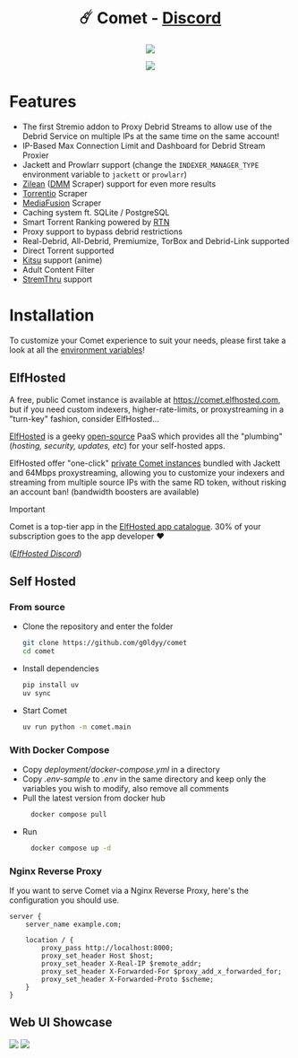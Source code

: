 <h1 align="center" id="title">☄️ Comet - <a href="https://discord.gg/rivenmedia">Discord</a></h1>
<p align="center"><img src="https://socialify.git.ci/g0ldyy/comet/image?description=1&font=Inter&forks=1&language=1&name=1&owner=1&pattern=Solid&stargazers=1&theme=Dark" /></p>
<p align="center">
  <a href="https://ko-fi.com/E1E7ZVMAD">
    <img src="https://ko-fi.com/img/githubbutton_sm.svg">
  </a>
</p>

# Features
- The first Stremio addon to Proxy Debrid Streams to allow use of the Debrid Service on multiple IPs at the same time on the same account!
- IP-Based Max Connection Limit and Dashboard for Debrid Stream Proxier
- Jackett and Prowlarr support (change the `INDEXER_MANAGER_TYPE` environment variable to `jackett` or `prowlarr`)
- [Zilean](https://github.com/iPromKnight/zilean) ([DMM](https://hashlists.debridmediamanager.com/) Scraper) support for even more results
- [Torrentio](https://torrentio.strem.fun/) Scraper
- [MediaFusion](https://mediafusion.elfhosted.com/) Scraper
- Caching system ft. SQLite / PostgreSQL
- Smart Torrent Ranking powered by [RTN](https://github.com/dreulavelle/rank-torrent-name)
- Proxy support to bypass debrid restrictions
- Real-Debrid, All-Debrid, Premiumize, TorBox and Debrid-Link supported
- Direct Torrent supported
- [Kitsu](https://kitsu.io/) support (anime)
- Adult Content Filter
- [StremThru](https://github.com/MunifTanjim/stremthru) support

# Installation
To customize your Comet experience to suit your needs, please first take a look at all the [environment variables](https://github.com/g0ldyy/comet/blob/main/.env-sample)!

## ElfHosted

A free, public Comet instance is available at https://comet.elfhosted.com, but if you need custom indexers, higher-rate-limits, or proxystreaming in a "turn-key" fashion, consider ElfHosted...

[ElfHosted](https://elfhosted.com) is a geeky [open-source](https://elfhosted.com/open/) PaaS which provides all the "plumbing" (*hosting, security, updates, etc*) for your self-hosted apps.

ElfHosted offer "one-click" [private Comet instances](https://elfhosted.com/app/comet/) bundled with Jackett and 64Mbps proxystreaming, allowing you to customize your indexers and streaming from multiple source IPs with the same RD token, without risking an account ban! (bandwidth boosters are available)

> [!IMPORTANT]
> Comet is a top-tier app in the [ElfHosted app catalogue](https://elfhosted.com/apps/). 30% of your subscription goes to the app developer :heart:

(*[ElfHosted Discord](https://discord.elfhosted.com)*)

## Self Hosted
### From source
- Clone the repository and enter the folder
    ```sh
    git clone https://github.com/g0ldyy/comet
    cd comet
    ```
- Install dependencies
    ```sh
    pip install uv
    uv sync
    ````
- Start Comet
    ```sh
    uv run python -m comet.main
    ````

### With Docker Compose
- Copy *deployment/docker-compose.yml* in a directory
- Copy *.env-sample* to *.env* in the same directory and keep only the variables you wish to modify, also remove all comments
- Pull the latest version from docker hub
    ```sh
      docker compose pull
    ```
- Run
    ```sh
      docker compose up -d
    ```

### Nginx Reverse Proxy
If you want to serve Comet via a Nginx Reverse Proxy, here's the configuration you should use.
```
server {
    server_name example.com;

    location / {
        proxy_pass http://localhost:8000;
        proxy_set_header Host $host;
        proxy_set_header X-Real-IP $remote_addr;
        proxy_set_header X-Forwarded-For $proxy_add_x_forwarded_for;
        proxy_set_header X-Forwarded-Proto $scheme;
    }
}
```

## Web UI Showcase
<img src="https://i.imgur.com/7xY5AEi.png" />
<img src="https://i.imgur.com/1z6bmDT.png" />

